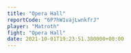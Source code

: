 ```yaml
---
title: "Opera Hall"
reportCode: "6P7hW1vajLwnkfrJ"
player: "Matroth"
fight: "Opera Hall"
date: 2021-10-01T19:23:51.380000+00:00
---
```

